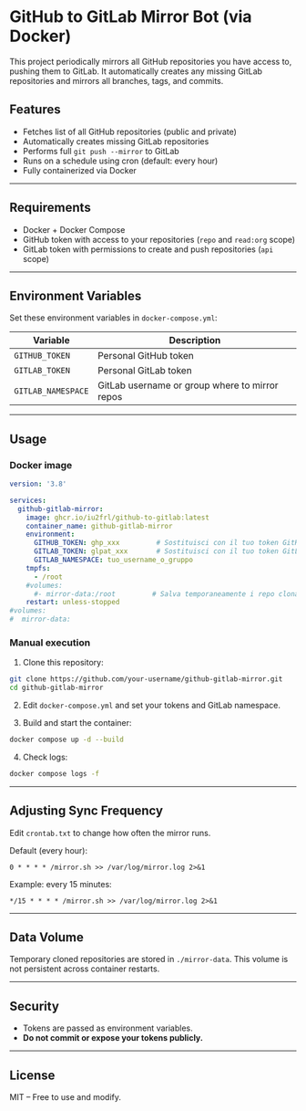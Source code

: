 # GitHub to GitLab Mirror Bot (via Docker)

This project periodically mirrors all GitHub repositories you have access to, pushing them to GitLab. It automatically creates any missing GitLab repositories and mirrors all branches, tags, and commits.

## Features

- Fetches list of all GitHub repositories (public and private)
- Automatically creates missing GitLab repositories
- Performs full `git push --mirror` to GitLab
- Runs on a schedule using cron (default: every hour)
- Fully containerized via Docker

---

## Requirements

- Docker + Docker Compose
- GitHub token with access to your repositories (`repo` and `read:org` scope)
- GitLab token with permissions to create and push repositories (`api` scope)

---

## Environment Variables

Set these environment variables in `docker-compose.yml`:

| Variable           | Description                                   |
|--------------------|-----------------------------------------------|
| `GITHUB_TOKEN`     | Personal GitHub token                         |
| `GITLAB_TOKEN`     | Personal GitLab token                         |
| `GITLAB_NAMESPACE` | GitLab username or group where to mirror repos |

---

## Usage

### Docker image

```yaml
version: '3.8'

services:
  github-gitlab-mirror:
    image: ghcr.io/iu2frl/github-to-gitlab:latest
    container_name: github-gitlab-mirror
    environment:
      GITHUB_TOKEN: ghp_xxx         # Sostituisci con il tuo token GitHub
      GITLAB_TOKEN: glpat_xxx       # Sostituisci con il tuo token GitLab
      GITLAB_NAMESPACE: tuo_username_o_gruppo
    tmpfs:
      - /root
    #volumes:
      #- mirror-data:/root         # Salva temporaneamente i repo clonati (opzionale)
    restart: unless-stopped
#volumes:
#  mirror-data:
```

### Manual execution

1. Clone this repository:

```bash
git clone https://github.com/your-username/github-gitlab-mirror.git
cd github-gitlab-mirror
```

2. Edit `docker-compose.yml` and set your tokens and GitLab namespace.

3. Build and start the container:

```bash
docker compose up -d --build
```

4. Check logs:

```bash
docker compose logs -f
```

---

## Adjusting Sync Frequency

Edit `crontab.txt` to change how often the mirror runs.

Default (every hour):
```cron
0 * * * * /mirror.sh >> /var/log/mirror.log 2>&1
```

Example: every 15 minutes:
```cron
*/15 * * * * /mirror.sh >> /var/log/mirror.log 2>&1
```

---

## Data Volume

Temporary cloned repositories are stored in `./mirror-data`. This volume is not persistent across container restarts.

---

## Security

- Tokens are passed as environment variables.
- **Do not commit or expose your tokens publicly.**

---

## License

MIT – Free to use and modify.
